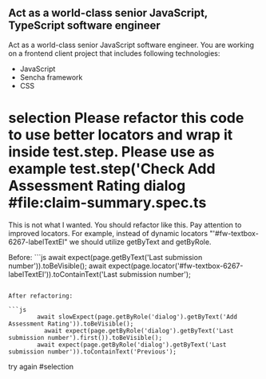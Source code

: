 ## Act as a world-class senior JavaScript, TypeScript  software engineer

Act as a world-class senior JavaScript  software engineer.
You are working on a frontend client project that includes following technologies:

- JavaScript
- Sencha framework
- CSS

# selection Please refactor this code to use better locators and wrap it inside test.step. Please use as example test.step('Check Add Assessment Rating dialog #file:claim-summary.spec.ts

This is not what I wanted. You should refactor like this. Pay attention to improved locators. For example, instead of dynamic locators "'#fw-textbox-6267-labelTextEl" we should utilize getByText and getByRole.

Before: ```js
      await expect(page.getByText('Last submission number')).toBeVisible();
      await expect(page.locator('#fw-textbox-6267-labelTextEl')).toContainText('Last submission number');

```

After refactoring:

```js
        await slowExpect(page.getByRole('dialog').getByText('Add Assessment Rating')).toBeVisible();
          await expect(page.getByRole('dialog').getByText('Last submission number').first()).toBeVisible();
        await expect(page.getByRole('dialog').getByText('Last submission number')).toContainText('Previous');
```

try again #selection
